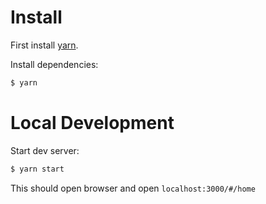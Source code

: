 # Install

First install [yarn](https://yarnpkg.com/lang/en/docs/install/#mac-stable).

Install dependencies:

```bash
$ yarn
```

# Local Development

Start dev server:

```bash
$ yarn start
```

This should open browser and open `localhost:3000/#/home`
